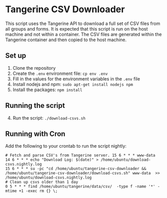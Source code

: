 # Tangerine CSV Downloader

This script uses the Tangerine API to download a full set of CSV files from all groups and forms.
It is expected that this script is run on the host machine and not within a container. The CSV files are generated within the Tangerine container and then copied to the host machine.

## Set up

1. Clone the repository
2. Create the `.env` environment file: `cp env .env`
3. Fill in the values for the environment variables in the `.env` file
4. Install nodejs and npm: `sudo apt-get install nodejs npm`
5. Install the packages: `npm install`

## Running the script

4. Run the script: `./download-csvs.sh`

## Running with Cron

Add the following to your crontab to run the script nightly:

```
# Fetch and parse CSV's from Tangerine server. 15 6 * * * www-data
14 6 * * * echo "Download Log: $(date)" > /home/ubuntu/download-csvs.nightly.log
15 6 * * * su -pc "cd /home/ubuntu/tangerine-csv-downloader && /home/ubuntu/tangerine-csv-downloader/download-csvs.sh" www-data  >> /home/ubuntu/download-csvs.nightly.log
# Clean up csvs older than 1 day
0 5 * * * find /home/ubuntu/tangerine/data/csv/  -type f -name '*' -mtime +1 -exec rm {} \;
```